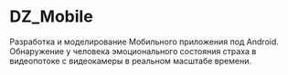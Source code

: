 # DZ_Mobile
Разработка и моделирование Мобильного приложения под Android.
Обнаружение у человека эмоционального состояния страха в видеопотоке с видеокамеры в реальном масштабе времени.
